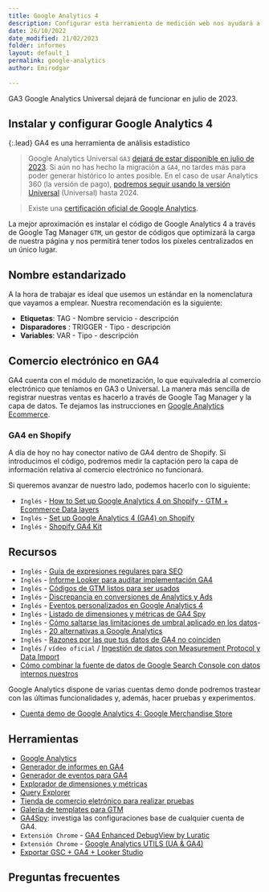 ```yaml
---
title: Google Analytics 4
description: Configurar esta herramienta de medición web nos ayudará a medir y alcanzar nuestros objetivos SEO
date: 26/10/2022
date_modified: 21/02/2023
folder: informes
layout: default_1
permalink: google-analytics
author: Emirodgar
  
---
```


<div class="alert alert-warning"><span class="badge badge-danger text-uppercase mr-2">GA3</span> Google Analytics Universal dejará de funcionar en julio de 2023.</div>


## Instalar y configurar Google Analytics 4

{:.lead} GA4 es una herramienta de análisis estadístico

>   Google Analytics Universal `GA3` [dejará de estar disponible en julio de 2023](https://support.google.com/analytics/answer/11583528?hl=es). Si aún no has hecho la migración a `GA4`, no tardes más para poder generar histórico lo antes posible. En el caso de usar Analytics 360 (la versión de pago), [podremos seguir usando la versión Universal](https://blog.google/products/marketingplatform/analytics/turn-insights-roi-google-analytics/) (Universal) hasta 2024.

> Existe una [certificación oficial de Google Analytics](https://skillshop.exceedlms.com/student/path/508845-google-analytics-certification).

La mejor aproximación es instalar el código de Google Analytics 4 a través de Google Tag Manager `GTM`, un gestor de códigos que optimizará la carga de nuestra página y nos permitirá tener todos los píxeles centralizados en un único lugar.

## Nombre estandarizado

A la hora de trabajar es ideal que usemos un estándar en la nomenclatura que vayamos a emplear. Nuestra recomendación es la siguiente:

- **Etiquetas**: TAG - Nombre servicio - descripción
- **Disparadores** : TRIGGER - Tipo - descripción
- **Variables**: VAR - Tipo - descripción

## Comercio electrónico en GA4

GA4 cuenta con el módulo de monetización, lo que equivaledría al comercio electrónico que teníamos en GA3 o Universal. La manera más sencilla de registrar nuestras ventas es hacerlo a través de Google Tag Manager y la capa de datos.  Te dejamos las instrucciones en [Google Analytics Ecommerce](/google-analytics-ecommerce).

### GA4 en Shopify

A día de hoy no hay conector nativo de GA4 dentro de Shopify. Si introducimos el código, podremos medir la captación pero la capa de información relativa al comercio electrónico no funcionará.

Si queremos avanzar de nuestro lado, podemos hacerlo con lo siguiente:

 - `Inglés` -  [How to Set up Google Analytics 4 on Shopify - GTM + Ecommerce Data layers](https://www.youtube.com/watch?v=hag6ucGxj5E)
 - `Inglés` -  [Set up Google Analytics 4 (GA4) on Shopify](https://analyzify.app/shopify-google-analytics/ga4)
 - `Inglés` -  [Shopify GA4 Kit](https://analyzify.app/shopify-ga4-kit)

 
 <section id="cs_recursos"></section>

## Recursos

- `Inglés` - [Guía de expresiones regulares para SEO](https://www.jcchouinard.com/regex-for-seo/)
- `Inglés` - [Informe Looker para auditar implementación GA4](https://datastudio.google.com/u/0/reporting/ced29b32-72ec-4b6c-a41c-7c47b39bac60/page/p_hfbfof53yc)
- `Inglés` - [Códigos de GTM listos para ser usados](https://www.analyticsmania.com/google-tag-manager-recipes/)
- `Inglés` - [Discrepancia en conversiones de Analytics y Ads](https://newmetrics.io/knowledge-base/google-ads-analytics-discrepancies/)
- `Inglés` - [Eventos personalizados en Google Analytics 4](https://www.youtube.com/watch?v=QmEOPuJr05w&list=UUJ5UyIAa5nEGksjcdp43Ixw&index=1)
- `Inglés` - [Listado de dimensiones y métricas de GA4 Spy](https://data.ga4spy.com/)
- `Inglés` - [Cómo saltarse las limitaciones de umbral aplicado en los datos](https://www.analyticsmania.com/post/thresholding-applied-in-google-analytics-4-do-this/)- `Inglés` - [20 alternativas a Google Analytics](https://moz.com/blog/google-analytics-alternatives)
- `Inglés` - [Razones por las que tus datos de GA4 no coinciden](https://analyticscanvas.com/3-reasons-your-ga4-data-doesnt-match/)
- `Inglés` / `vídeo oficial` / [Ingestión de datos con Measurement Protocol y Data Import](https://www.youtube.com/watch?v=VVkrwXkbwEg)
- [Cómo combinar la fuente de datos de Google Search Console con datos internos nuestros](https://developers.google.com/search/blog/2023/03/gsc-data-blending-looker-studio?hl=es)

Google Analytics dispone de varias cuentas demo donde podremos trastear con las últimas funcionalidades y, además, hacer pruebas y experimentos.

- [Cuenta demo de Google Analytics 4: Google Merchandise Store](https://support.google.com/analytics/answer/6367342?hl=es#zippy=%2Csecciones-de-este-art%C3%ADculo)

<section id="cs_herramientas"></section>

## Herramientas

- [Google Analytics](https://analytics.google.com/analytics/web/#/)
- [Generador de informes en GA4](https://coda.io/@ikaue/tools/ga4-standard-report-builder-1?)
- [Generador de eventos para GA4](https://ga-dev-tools.google/ga4/event-builder/)
- [Explorador de dimensiones y métricas](https://ga-dev-tools.google/ga4/dimensions-metrics-explorer/)
- [Query Explorer](https://ga-dev-tools.google/ga4/query-explorer/)
- [Tienda de comercio eletrónico para realizar pruebas](https://ga-dev-tools.google/ga4/enhanced-ecommerce/products/compton-t-shirt/)
- [Galería de templates para GTM](https://tagmanager.google.com/gallery/#/?page=1)
- [GA4Spy](https://ga4spy.com/): investiga las configuraciones base de cualquier cuenta de GA4.
- `Extensión Chrome` - [GA4 Enhanced DebugView by Luratic](https://chrome.google.com/webstore/detail/ga4-enhanced-debugview-by/hgkkhcgpdigijpbclngegpckcabpjjej/related)
- `Extensión Chrome` - [Google Analytics UTILS (UA & GA4)](https://chrome.google.com/webstore/detail/google-analytics-utils-ua/dmhoedahbmlaipacpamhefgjoiebamjm)
- [Exportar GSC + GA4 + Looker Studio](https://bigcommerce.websiteadvantage.com.au/tag-rocket/articles/google-search-console-and-ga4-to-bigquery-and-looker-studio/)

<section id="cs_pr"></section>

## Preguntas frecuentes
